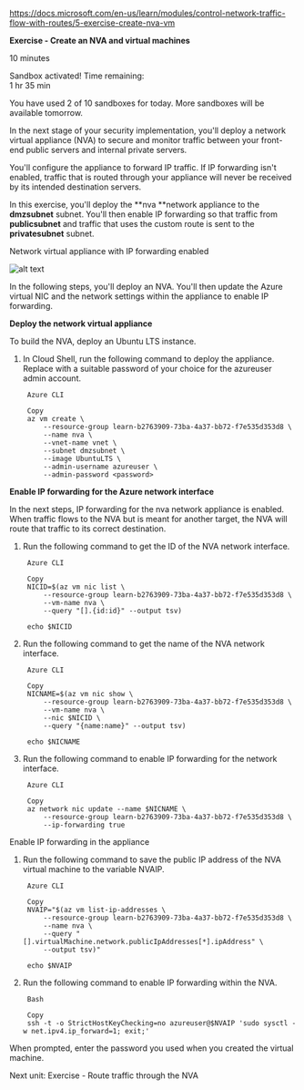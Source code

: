 https://docs.microsoft.com/en-us/learn/modules/control-network-traffic-flow-with-routes/5-exercise-create-nva-vm

**Exercise - Create an NVA and virtual machines**

10 minutes

Sandbox activated! Time remaining:  
1 hr 35 min

You have used 2 of 10 sandboxes for today. More sandboxes will be available tomorrow.

In the next stage of your security implementation, you'll deploy a network virtual appliance (NVA) to secure and monitor traffic between your front-end public servers and internal private servers.

You'll configure the appliance to forward IP traffic. If IP forwarding isn't enabled, traffic that is routed through your appliance will never be received by its intended destination servers.

In this exercise, you'll deploy the **nva **network appliance to the **dmzsubnet** subnet. You'll then enable IP forwarding so that traffic from **publicsubnet** and traffic that uses the custom route is sent to the **privatesubnet** subnet.

Network virtual appliance with IP forwarding enabled

![alt text](https://docs.microsoft.com/en-us/learn/modules/control-network-traffic-flow-with-routes/media/5-nva-ip-forwarding.svg)

In the following steps, you'll deploy an NVA. You'll then update the Azure virtual NIC and the network settings within the appliance to enable IP forwarding.


**Deploy the network virtual appliance**

To build the NVA, deploy an Ubuntu LTS instance.

1. In Cloud Shell, run the following command to deploy the appliance. Replace <password> with a suitable password of your choice for the azureuser admin account.

        Azure CLI

        Copy
        az vm create \
            --resource-group learn-b2763909-73ba-4a37-bb72-f7e535d353d8 \
            --name nva \
            --vnet-name vnet \
            --subnet dmzsubnet \
            --image UbuntuLTS \
            --admin-username azureuser \
            --admin-password <password>


**Enable IP forwarding for the Azure network interface**

In the next steps, IP forwarding for the nva network appliance is enabled. When traffic flows to the NVA but is meant for another target, the NVA will route that traffic to its correct destination.

1. Run the following command to get the ID of the NVA network interface.

        Azure CLI

        Copy
        NICID=$(az vm nic list \
            --resource-group learn-b2763909-73ba-4a37-bb72-f7e535d353d8 \
            --vm-name nva \
            --query "[].{id:id}" --output tsv)

        echo $NICID
        
2. Run the following command to get the name of the NVA network interface.

        Azure CLI

        Copy
        NICNAME=$(az vm nic show \
            --resource-group learn-b2763909-73ba-4a37-bb72-f7e535d353d8 \
            --vm-name nva \
            --nic $NICID \
            --query "{name:name}" --output tsv)

        echo $NICNAME

3. Run the following command to enable IP forwarding for the network interface.

        Azure CLI

        Copy
        az network nic update --name $NICNAME \
            --resource-group learn-b2763909-73ba-4a37-bb72-f7e535d353d8 \
            --ip-forwarding true

Enable IP forwarding in the appliance

1. Run the following command to save the public IP address of the NVA virtual machine to the variable NVAIP.

        Azure CLI

        Copy
        NVAIP="$(az vm list-ip-addresses \
            --resource-group learn-b2763909-73ba-4a37-bb72-f7e535d353d8 \
            --name nva \
            --query "[].virtualMachine.network.publicIpAddresses[*].ipAddress" \
            --output tsv)"

        echo $NVAIP

2. Run the following command to enable IP forwarding within the NVA.
        
        Bash

        Copy
        ssh -t -o StrictHostKeyChecking=no azureuser@$NVAIP 'sudo sysctl -w net.ipv4.ip_forward=1; exit;'


When prompted, enter the password you used when you created the virtual machine.


Next unit: Exercise - Route traffic through the NVA
